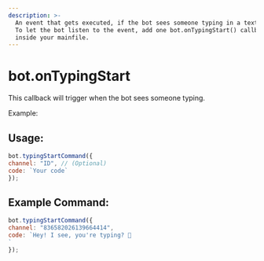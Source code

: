 ```yaml
---
description: >-
  An event that gets executed, if the bot sees someone typing in a text channel.
  To let the bot listen to the event, add one bot.onTypingStart() callback
  inside your mainfile.
---
```


# bot.onTypingStart

This callback will trigger when the bot sees someone typing.

Example:

## Usage:

```javascript
bot.typingStartCommand({
channel: "ID", // (Optional)
code: `Your code`
});
```

## Example Command:

```javascript
bot.typingStartCommand({
channel: "836582026139664414",
code: `Hey! I see, you're typing? 👀
`
});
```

